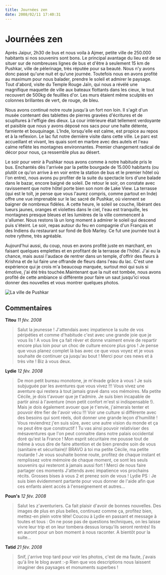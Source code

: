 ```yaml
---
title: Journées zen
date: 2008/02/11 17:40:31
---
```

# Journées zen
Après Jaipur, 2h30 de bus et nous voila à Ajmer, petite ville de 250.000 habitants si nos souvenirs sont bons. Le principal avantage du lieu est de se situer sur de nombreuses lignes de bus et d'être à seulement 15 km de Pushkar, ville de pèlerinage, très réputée pour sa beauté. Nous n'y avons donc passé qu'une nuit et qu'une journée. Toutefois nous en avons profité au maximum pour nous balader, prendre le soleil et admirer le paysage. Tout d'abord, visite du Temple Rouge Jaïn, qui nous a révélé une magnifique maquette de ville aux bateaux flottants dans les cieux, le tout recouvert de 500kg de feuillles d'or. Les murs étaient même sculptés en colonnes brillantes de vert, de rouge, de bleu.

Nous avons continué notre route jusqu'à un fort non loin. Il s'agit d'un musée contenant des tablettes de pierres gravées d'écritures et de scupltures à l'effigie des dieux. La cour intérieure était tellement verdoyante et paisible que nous y avons déposé nos sacs pour une halte détente, farniente et bouquinage. L'Inde, lorsqu'elle est calme, est propice au repos et à la reflexion. Le lac fut notre dernière visite dans cette ville. Le parc est accueillant et vivant, les quais sont en marbre avec des autels et l'eau calme reflète les montagnes environnantes. Premier changement radical de décor pour nous, ça ressemble plus au désert.

Le soir pour venir à Pushkar nous avons comme à notre habitude pris le bus. Enchantés dès l'arrivée par la petite bourgade de 15.000 habitants (ou plutôt ce qu'on arrive à en voir entre la station de bus et le premier hôtel où l'on entre), nous avons pu profiter de la suite du spectacle lors d'une balade dans le bazar, encore baigné de soleil. De retour le soir, on constate avec ravissement que notre hôtel porte bien son nom de Lake View. La terrasse (qui est le toît, je pense que vous l'aurez compris, comme partout en Inde) offre une vue imprenable sur le lac sacré de Pushkar, où viennent se baigner de nombreux fidèles. A cette heure, le soleil se couche, libérant des lueurs jaunes, oranges et violettes dans le ciel, l'eau est tranquille, les montagnes presque bleues et les lumières de la ville commencent à s'allumer. Nous restons là un long moment à admirer le soleil qui descend puis s'éteint. Le soir, repas autour du feu en compagnie d'un Français et des Indiens du restaurant sur fond de Bob Marley. Ce fut une journée tout à notre rythme, très agréable.

Aujourd'hui aussi, du coup, nous en avons profité juste en marchant, en faisant quelques emplettes et en profitant de la terrasse de l'hôtel. J'ai eu la chance, mais aussi l'audace de rentrer dans un temple, d'offrir des fleurs à Krishna et de lui faire une offrande de fleurs dans l'eau du lac. C'est une expérience qui je crois m'a beaucoup marquée, surtout moi qui suis si émotive, j'ai été très touchée.Maintenant que la nuit est tombée, nous avons profité de cette ambiance si différente pour faire un saut jusqu'ici vous donner des nouvelles et vous montrer quelques photos.

![La ville de Pushkar ](blog/Journees-zen/pushkar.jpg "La ville de Pushkar ")

## Commentaires

__Titou__ _11 fév. 2008_
> Salut la jeunesse ! J'attendais avec impatience la suite de vos péripéties et comme d'habitude c'est avec une grande joie que je vous lis ! A vous lire ça fait rêver et donne vraiment envie de repartir encore plus loin pour un choc de culture encore plus gros ! Je pense que vous planez complet là bas avec ce que vous voyez et je vous souhaite de continuer ça jusqu'au bout ! Merci pour ces news et à très vite ! Biz à vous deux.

__Lydie__ _12 fév. 2008_
> De mon petit bureau monotone, je m'évade grâce à vous !
Je suis subjuguée par les aventures que vous vivez !!!
Vous vivez une aventure qui restera à tout jamais gravé dans vos mémoires.
Ma petite Cécile, je dois t'avouer que je t'admire. Je suis bien incapable de partir ainsi à l'aventure (mon petit confort m'est si indispensable !).
Mais je dois également avouer que je t'envie, j'aimerais tenter et pouvoir être fier de l'avoir vécu !!!
Voir une culture si différente avec des besoins qui sont réels, doit donner une grande leçon d'humilité !
Vous reviendrez j'en suis sûre, avec une autre vision du monde et ça ne peut être que constructif !
Tu vas ainsi pouvoir relativiser des mésaventures que l'on peut connaitre dans notre palais occidental doré qu'est la France !
Mon esprit sécuritaire me pousse tout de même à vous dire de faire attention et de bien prendre soin de vous (sanitaire et sécuritaire)!
BRAVO à toi ma petite Cécile, ma petite routarde !
Je vous souhaite bonne route, profitez de chaque instant et remplissez votre mémoire de chaque moment, ce sont les seuls souvenirs qui resteront à jamais aussi fort !
Merci de nous faire partager ces moments
J'attends avec impatience vos prochains récits.
Grosses bises à vous 2 et prenez soin de vous !
Lydie
PS : Je suis bien évidemment partante pour vous donner de l'aide afin que ces enfants aient accès à l'enseignement et autres...

__Poun's__ _12 fév. 2008_
> Salut les z'aventuriers. Ca fait plaisir d'avoir de bonnes nouvelles. Des images de plus en plus belles, continuez comme ça, profitez bien, mettez-en plein votre tête!
Coucou à Lydie en passant et message à toutes et tous :
On ne pose pas de questions techniques, on les laisse vivre leur trip et on leur tombera dessus lorsqu'ils seront rentrés! Ils en auront pour un bon moment à nous raconter.
A bientôt pour la suite...

__Tatid__ _21 fév. 2008_
> Snif, j'arrive trop tard pour voir les photos, c'est de ma faute, j'avais qu'à lire le blog avant :-p
Rien que vos descriptions nous laissent imaginer des paysages et monuments superbes !

